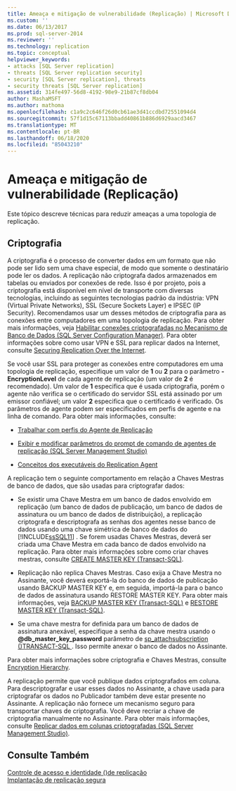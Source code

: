 ```yaml
---
title: Ameaça e mitigação de vulnerabilidade (Replicação) | Microsoft Docs
ms.custom: ''
ms.date: 06/13/2017
ms.prod: sql-server-2014
ms.reviewer: ''
ms.technology: replication
ms.topic: conceptual
helpviewer_keywords:
- attacks [SQL Server replication]
- threats [SQL Server replication security]
- security [SQL Server replication], threats
- security threats [SQL Server replication]
ms.assetid: 314fe497-56d8-4192-98e9-21b87cf8db04
author: MashaMSFT
ms.author: mathoma
ms.openlocfilehash: c1a9c2c646f26d0cb61ae3d41ccdbd72551094d4
ms.sourcegitcommit: 57f1d15c67113bbadd40861b886d6929aacd3467
ms.translationtype: MT
ms.contentlocale: pt-BR
ms.lasthandoff: 06/18/2020
ms.locfileid: "85043210"
---
```

# <a name="threat-and-vulnerability-mitigation-replication"></a>Ameaça e mitigação de vulnerabilidade (Replicação)
  Este tópico descreve técnicas para reduzir ameaças a uma topologia de replicação.  
  
## <a name="encryption"></a>Criptografia  
 A criptografia é o processo de converter dados em um formato que não pode ser lido sem uma chave especial, de modo que somente o destinatário pode ler os dados. A replicação não criptografa dados armazenados em tabelas ou enviados por conexões de rede. Isso é por projeto, pois a criptografia está disponível em nível de transporte com diversas tecnologias, incluindo as seguintes tecnologias padrão da indústria: VPN (Virtual Private Networks), SSL (Secure Sockets Layer) e IPSEC (IP Security). Recomendamos usar um desses métodos de criptografia para as conexões entre computadores em uma topologia de replicação. Para obter mais informações, veja [Habilitar conexões criptografadas no Mecanismo de Banco de Dados &#40;SQL Server Configuration Manager&#41;](../../../database-engine/configure-windows/enable-encrypted-connections-to-the-database-engine.md). Para obter informações sobre como usar VPN e SSL para replicar dados na Internet, consulte [Securing Replication Over the Internet](securing-replication-over-the-internet.md).  
  
 Se você usar SSL para proteger as conexões entre computadores em uma topologia de replicação, especifique um valor de **1** ou **2** para o parâmetro **-EncryptionLevel** de cada agente de replicação (um valor de **2** é recomendado). Um valor de **1** especifica que é usada criptografia, porém o agente não verifica se o certificado do servidor SSL está assinado por um emissor confiável; um valor **2** especifica que o certificado é verificado. Os parâmetros de agente podem ser especificados em perfis de agente e na linha de comando. Para obter mais informações, consulte:  
  
-   [Trabalhar com perfis do Agente de Replicação](../agents/replication-agent-profiles.md)  
  
-   [Exibir e modificar parâmetros do prompt de comando de agentes de replicação &#40;SQL Server Management Studio&#41;](../agents/view-and-modify-replication-agent-command-prompt-parameters.md)  
  
-   [Conceitos dos executáveis do Replication Agent](../concepts/replication-agent-executables-concepts.md)  
  
 A replicação tem o seguinte comportamento em relação a Chaves Mestras de banco de dados, que são usadas para criptografar dados:  
  
-   Se existir uma Chave Mestra em um banco de dados envolvido em replicação (um banco de dados de publicação, um banco de dados de assinatura ou um banco de dados de distribuição), a replicação criptografa e descriptografa as senhas dos agentes nesse banco de dados usando uma chave simétrica de banco de dados do [!INCLUDE[ssSQL11](../../../includes/sssql11-md.md)] . Se forem usadas Chaves Mestras, deverá ser criada uma Chave Mestra em cada banco de dados envolvido na replicação. Para obter mais informações sobre como criar chaves mestras, consulte [CREATE MASTER KEY &#40;Transact-SQL&#41;](/sql/t-sql/statements/create-master-key-transact-sql).  
  
-   Replicação não replica Chaves Mestras. Caso exija a Chave Mestra no Assinante, você deverá exportá-la do banco de dados de publicação usando BACKUP MASTER KEY e, em seguida, importá-la para o banco de dados de assinatura usando RESTORE MASTER KEY. Para obter mais informações, veja [BACKUP MASTER KEY &#40;Transact-SQL&#41;](/sql/t-sql/statements/backup-master-key-transact-sql) e [RESTORE MASTER KEY &#40;Transact-SQL&#41;](/sql/t-sql/statements/restore-master-key-transact-sql).  
  
-   Se uma chave mestra for definida para um banco de dados de assinatura anexável, especifique a senha da chave mestra usando o **@db_master_key_password** parâmetro de [sp_attachsubscription &#40;&#41;TRANSACT-SQL ](/sql/relational-databases/system-stored-procedures/sp-attachsubscription-transact-sql). Isso permite anexar o banco de dados no Assinante.  
  
 Para obter mais informações sobre criptografia e Chaves Mestras, consulte [Encryption Hierarchy](../../security/encryption/encryption-hierarchy.md).  
  
 A replicação permite que você publique dados criptografados em coluna. Para descriptografar e usar esses dados no Assinante, a chave usada para criptografar os dados no Publicador também deve estar presente no Assinante. A replicação não fornece um mecanismo seguro para transportar chaves de criptografia. Você deve recriar a chave de criptografia manualmente no Assinante. Para obter mais informações, consulte [Replicar dados em colunas criptografadas &#40;SQL Server Management Studio&#41;](replicate-data-in-encrypted-columns-sql-server-management-studio.md).  
  
## <a name="see-also"></a>Consulte Também  
 [Controle de acesso e identidade &#40;&#41;de replicação](identity-and-access-control-replication.md)   
 [Implantação de replicação segura](view-and-modify-replication-security-settings.md)  
  
  

